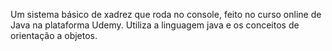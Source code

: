 Um sistema básico de xadrez que roda no console, feito no curso online de Java na plataforma Udemy. Utiliza a linguagem java e os conceitos de orientação a objetos.
